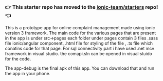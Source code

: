 ### :point_right: This starter repo has moved to the [ionic-team/starters](https://github.com/ionic-team/starters/tree/master/ionic-angular/official/sidemenu) repo! :point_left:

This is a prototype app for online complaint management made using ionic version 3 framework.
The main code for the various pages that are present in the app is under src->pages
each folder under pages contain 3 files .sass file ionic/angular component, .html file for styling of the file , .ts file which conatins code for that page.
For sql connectivity part i have used .net mcv framework in visual studio.
the comapi.sln can be opened in visual stuido for the code.

The app-debug is the final apk of this app.
You can download that and run the app in your phone.
